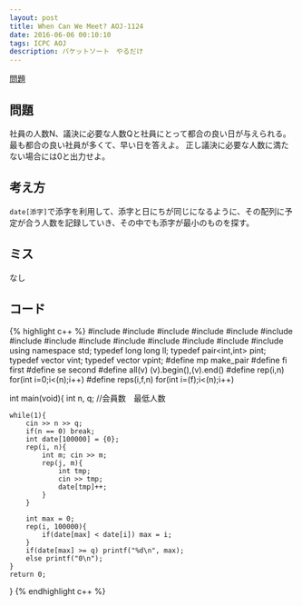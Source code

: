 ```yaml
---
layout: post
title: When Can We Meet? AOJ-1124
date: 2016-06-06 00:10:10
tags: ICPC AOJ
description: バケットソート　やるだけ
---
```


[問題](http://judge.u-aizu.ac.jp/onlinejudge/description.jsp?id=1124)

## 問題
社員の人数N、議決に必要な人数Qと社員にとって都合の良い日が与えられる。最も都合の良い社員が多くて、早い日を答えよ。
正し議決に必要な人数に満たない場合には0と出力せよ。

## 考え方
`date[添字]`で添字を利用して、添字と日にちが同じになるように、その配列に予定が合う人数を記録していき、その中でも添字が最小のものを探す。

## ミス
なし

## コード

{% highlight c++ %}
#include <iostream>
#include <string>
#include <algorithm>
#include <functional>
#include <vector>
#include <stack>
#include <queue>
#include <set>
#include <bitset>
#include <map>
#include <cstdio>
#include <cstdlib>
#include <cstring>
#include <cmath>
using namespace std;
typedef long long ll;
typedef pair<int,int> pint;
typedef vector<int> vint;
typedef vector<pint> vpint;
#define mp make_pair
#define fi first
#define se second
#define all(v) (v).begin(),(v).end()
#define rep(i,n) for(int i=0;i<(n);i++)
#define reps(i,f,n) for(int i=(f);i<(n);i++)

int main(void){
	int n, q; //会員数　最低人数

	while(1){
		cin >> n >> q;
		if(n == 0) break;
		int date[100000] = {0};
		rep(i, n){
			int m; cin >> m;
			rep(j, m){
				int tmp;
				cin >> tmp;
				date[tmp]++;
			}
		}

		int max = 0;
		rep(i, 100000){
			if(date[max] < date[i]) max = i;
		}
		if(date[max] >= q) printf("%d\n", max);
		else printf("0\n");
	}
	return 0;
}
{% endhighlight c++ %}